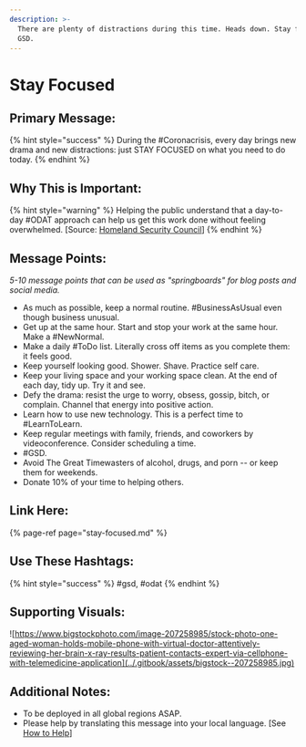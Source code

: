 ```yaml
---
description: >-
  There are plenty of distractions during this time. Heads down. Stay focused.
  GSD.
---
```


# Stay Focused

## Primary Message:

{% hint style="success" %}
During the \#Coronacrisis, every day brings new drama and new distractions: just STAY FOCUSED on what you need to do today.
{% endhint %}

## Why This is Important:

{% hint style="warning" %}
Helping the public understand that a day-to-day \#ODAT approach can help us get this work done without feeling overwhelmed. \[Source: [Homeland Security Council](https://www.cdc.gov/flu/pandemic-resources/pdf/pandemic-influenza-strategy-2005.pdf)\]
{% endhint %}

## Message Points:

_5-10 message points that can be used as "springboards" for blog posts and social media._ 

* As much as possible, keep a normal routine. \#BusinessAsUsual even though business unusual.
* Get up at the same hour. Start and stop your work at the same hour. Make a \#NewNormal.
* Make a daily \#ToDo list. Literally cross off items as you complete them: it feels good.
* Keep yourself looking good. Shower. Shave. Practice self care. 
* Keep your living space and your working space clean. At the end of each day, tidy up. Try it and see.
* Defy the drama: resist the urge to worry, obsess, gossip, bitch, or complain. Channel that energy into positive action. 
* Learn how to use new technology. This is a perfect time to \#LearnToLearn.
* Keep regular meetings with family, friends, and coworkers by videoconference. Consider scheduling a time.
* \#GSD.
* Avoid The Great Timewasters of alcohol, drugs, and porn -- or keep them for weekends.
* Donate 10% of your time to helping others.

## Link Here:

{% page-ref page="stay-focused.md" %}

## Use These Hashtags:

{% hint style="success" %}
\#gsd, \#odat
{% endhint %}

## Supporting Visuals:

![https://www.bigstockphoto.com/image-207258985/stock-photo-one-aged-woman-holds-mobile-phone-with-virtual-doctor-attentively-reviewing-her-brain-x-ray-results-patient-contacts-expert-via-cellphone-with-telemedicine-application](../.gitbook/assets/bigstock--207258985.jpg)

## Additional Notes:

* To be deployed in all global regions ASAP.
* Please help by translating this message into your local language. \[See [How to Help](../how-to-help.md)\]

